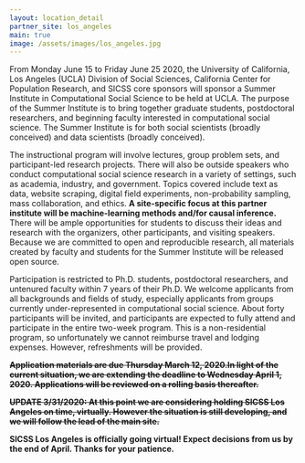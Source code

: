 ```yaml
---
layout: location_detail
partner_site: los_angeles
main: true
image: /assets/images/los_angeles.jpg
---
```


From Monday June 15 to Friday June 25 2020, the University of California, Los Angeles (UCLA) Division of Social Sciences, California Center for Population Research, and SICSS core sponsors will sponsor a Summer Institute in Computational Social Science to be held at UCLA. The purpose of the Summer Institute is to bring together graduate students, postdoctoral researchers, and beginning faculty interested in computational social science. The Summer Institute is for both social scientists (broadly conceived) and data scientists (broadly conceived). 

The instructional program will involve lectures, group problem sets, and participant-led research projects. There will also be outside speakers who conduct computational social science research in a variety of settings, such as academia, industry, and government. Topics covered include text as data, website scraping, digital field experiments, non-probability sampling, mass collaboration, and ethics. **A site-specific focus at this partner institute will be machine-learning methods and/for causal inference.** There will be ample opportunities for students to discuss their ideas and research with the organizers, other participants, and visiting speakers. Because we are committed to open and reproducible research, all materials created by faculty and students for the Summer Institute will be released open source.

Participation is restricted to Ph.D. students, postdoctoral researchers, and untenured faculty within 7 years of their Ph.D. We welcome applicants from all backgrounds and fields of study, especially applicants from groups currently under-represented in computational social science. About forty participants will be invited, and participants are expected to fully attend and participate in the entire two-week program. This is a non-residential program, so unfortunately we cannot reimburse travel and lodging expenses. However, refreshments will be provided.

**~~Application materials are due Thursday March 12, 2020.In light of the current situation, we are extending the deadline to Wednesday April 1, 2020. Applications will be reviewed on a rolling basis thereafter.~~**

**~~UPDATE 3/31/2020: At this point we are considering holding SICSS Los Angeles on time, virtually. However the situation is still developing, and we will follow the lead of the main site.~~**

**SICSS Los Angeles is officially going virtual! Expect decisions from us by the end of April. Thanks for your patience.**
